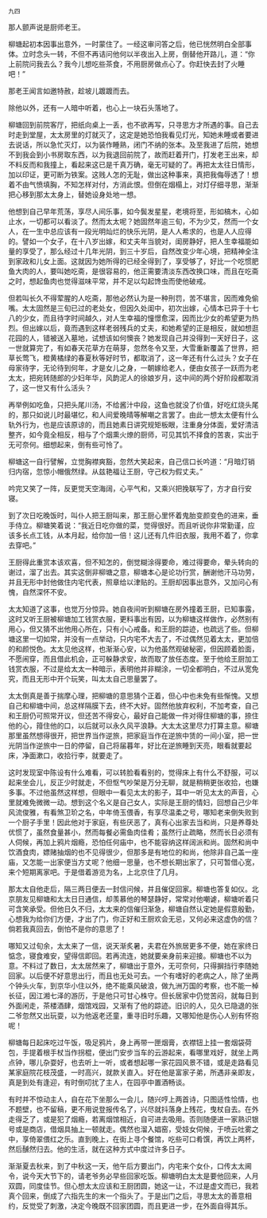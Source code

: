     九四 

   那人颤声说是厨师老王。

   柳塘起初本因事出意外，一时蒙住了。一经这审问答之后，他已恍然明白全部事体。立时念头一转，不但不再诘问他何以半夜出入上房，倒替他开路儿，道：“你上前院问我去么？我今儿想吃些茶食，不用厨房做点心了。你赶快去封了火睡吧！”

   那老王闻言如邀特赦，趁坡儿踱踱而去。

   除他以外，还有一人暗中听着，也心上一块石头落地了。

   柳塘回到前院客厅，把纸向桌上一丢，也不欲再写，只寻思方才所遇的事。自己去时走到堂屋，太太房里的灯就灭了，这定是她恐怕我看见灯光，知她未睡或者要进去说话，所以急忙灭灯，以为装作睡熟，闭门不纳的张本。及至我进了后院，她想不到我会到小书房取东西，以为我退回前院了，故而赶着开门，打发老王出来，却不料反而和我撞上，看起来这已是千真万确，毫无可疑的了。再把太太往日情形，加以印证，更可断为铁案。这贱人怎的无耻，做出这种事来，真把我侮辱透了！想着不由气愤填胸，不知怎样对付，方消此恨。但倒在烟榻上，对灯仔细寻思，渐渐把心移到那太太身上，替她设身处地一想。

   他想到自己早年荒荡，享尽人间乐事，如今鬓发星星，老境将至，形如槁木，心如止水，一切都可以看淡了。然而太太呢？她固然年逾三旬，不为少艾，然而一个女人，在一生中总应该有一段光明灿烂的快乐光阴，是人人希求的，也是人人应得的。譬如一个女子，在十八岁出嫁，和丈夫年当貌对，闺房静好，把人生幸福能如量的享受了，那么经过十几年光阴，到三十岁后，自然改变少年心境，把精神全注到家政和儿女上面。这就因为她所得的已经全得到了，享受够了，好比一个吃惯肥鱼大肉的人，要叫她吃斋，是很容易的，他正需要清淡东西改换口味，而且在吃斋之时，想起鱼肉也觉得滋味平常，并不足以勾起馋虫而使他破戒。

   但若叫长久不得荤腥的人吃斋，那他必然认为是一种刑罚，苦不堪言，因而难免偷嘴。太太固然是三旬已过的老处女，但因久处闺中，初次出嫁，心情本已异于十七八的少女，而且待字时间越久，对人生幸福的憧憬愈深，因而比少女的希望更为热烈。但出嫁以后，竟而遇到这样老弱残兵的丈夫，和她希望的正是相反，就如想逛花园的人，错被送入墓地，试想该如何懊丧？她发现自己并没得到一天好日子，这一世就算完了，有如春天花草方在萌芽，忽然冬令又至，大雪重新覆盖了世界，把草长莺飞，橙黄橘绿的春夏秋等好时节，都取消了，这一年还有什么过头？女子在母家待字，无论待到何年，才是女儿之身，一朝嫁给老人，便由女孩子一跃而为老太太，把宛转随郎的少妇年华，风韵泥人的徐娘岁月，这中间的两个好阶段都取消了，这一世又有什么活头？

   再举例如吃鱼，只把头尾川汤，不给酱汁中段，这鱼也就没了价值，好吃红烧头尾的，那只如说儿时最堪忆，和人间爱晚晴等解嘲之言罢了。由此一想太太便有什么轨外行为，也是应该原谅的，而且她素日讲究规矩板眼，注重身分体面，爱好清洁整齐，如今竟全相反，相与了个烟熏火燎的厨师，可见其饥不择食的苦衷，实出于无可奈何。细想起来，倒有些可怜了。

   柳塘这一自行譬解，立觉胸襟爽豁，忽然大笑起来，自己信口长吟道：“月暗灯销归内宿，忽惊小帽俄然绿。从兹艳福让王厨，守己权为假丈夫。”

   吟完又笑了一阵，反更觉天空海阔，心平气和，又乘兴把挽联写了，方才自行安寝。

   到了次日吃晚饭时，叫仆人把王厨叫来，那王厨心里怀着鬼胎变颜变色的进来，垂手侍立。柳塘笑着说：“我近日吃你做的菜，觉得很好。而且听说你非常勤谨，应该多长点工钱，从本月起，给你加一倍！这儿还有几件旧衣服，我用不着了，你拿去穿吧。”

   王厨得此重赏本该欢喜，但不知怎的，倒觉糊涂得要命，难过得要命，晕头转向的谢过，溜了出去。其实这倒非柳塘之意，柳塘本心是论功行赏，酬谢他汗马功劳，并且无形中封他做住内宅代表，照章给以津贴的。王厨却因事出意外，又加问心有愧，自然深怀不安。

   太太知道了这事，也觉万分惊异。她自夜间听到柳塘在房外撞着王厨，已知事露，这时又听王厨被柳塘加工钱赏衣服，更料事出有因，以为柳塘这样做作，必然别有用心，但又猜不出他用心所在，只有小心戒备。和王厨的踪迹，也疏远了些。但柳塘这里一切如常，并没有一点举动，只内宅不大去了，不过偶然见着太太，更加倍的和颜悦色。太太见他这样，也渐渐心安，以为他虽然观破秘密，但因顾着脸面，不愿闹穿，而且借此机会，正可躲静求安，故而取了放任态度。至于他给王厨加工钱赏衣服，不过是给太太一种暗示，表明他并非糊涂，一切全都明白，不过从宽免究，而且无形中开个玩笑，叫太太自己思量罢了。

   太太倒真是善于揣摩心理，把柳塘的意思猜个正着，但心中也未免有些惭愧。又想自己和柳塘中间，总这样隔膜下去，终不大好。固然他放弃权利，不加考查，自己和王厨仍可照常开议，但还苦不得安心，最好自己能做一件对得住柳塘的事，捺住他的心，箝住他的口，以后就可以永久风平浪静。大太太这里尽力打算主意。柳塘那里虽然想得很开，把世界当作逆旅，把家庭当作在逆旅中赁的一间小室，把一世光阴当作逆旅中一日的停留，自己将届暮年，好比在逆旅睡到天亮，眼看就要起床，净面漱口，收拾行李，就要走了。

   这时发现室中陈设有什么难看，可以转脸看看别的，觉得床上有什么不舒服，可以起来坐会儿，反正少时就走，不但怄气吵架是万分无聊，就是稍稍更张收拾，也嫌多事。不过他虽然这样想，但眼中一看见太太的影子，耳中一听见太太的声音，心里就难免微微一动。想到这个名义是自己女人，实际是王厨的情妇，回想自己少年风流俊雅，有看煞卫玠之名，中年倚玉偎香，有享尽温柔之号，哪知老来倒失败到一个厨子手里！因此他对于家庭，有些厌恶了，真有心出家去当和尚，只是养尊处优惯了，虽然食量甚小，然而每餐必需鱼肉佳肴；虽然行止疏略，然而长日必须有人伺候，再加上鸦片烟瘾，恐怕任何庙中，也不能容纳这样阔派和尚。固然和尚中饮酒食肉，嫖赌抽烟的也不见得很少，但那多是有地位的和尚，他除非自己盖一座庙，又怎能一出家便当方丈呢？他细一思量，也不想长期出家了，只可暂借心宽，来个短期离家吧。于是借着游览为名，上北京住了几月。

   那太太自他走后，隔三两日便去一封信问候，并且催促回家。柳塘也答复如仪。北京朋友见柳塘和太太日日通信，却羡慕他的琴瑟静好，常常对他嘲谑，柳塘听着只可含笑承受。但他日久不归，太太来的信催归渐急，柳塘自然认定她是假意殷勤，心想我为给你们方便，才出了门，你正好和王厨欢会无忌，又何必来这虚伪的信？倘若我真回去，倒怕不是你的意思了！

   哪知又过旬余，太太来了一信，说天渐炙暑，夫君在外旅居更多不便，她在家终日惦念，寝食难安，望得信即回。若再流连，她就要亲身前来迎接。柳塘也不以为意。不料过了数日，太太居然来了，柳塘出于意外，无可奈何，只得摒挡行李随她回家。以后便不好意思出行，而且也无处可去。一个有嗜好的老病之人，除了坐两个钟头火车，到京华小住以外，绝不能乘风破浪，做九洲万国的考察，也不能一棹长征，因江湘七泽的游历，于是他只可甘心株守。但长居家中仍觉苦闷，就每日到外面闲走，茶楼酒肆，烟馆戏园，又渐有了他的踪迹。旧识的人，见久已隐退的张二爷忽然又出玩耍，以为他返老还童，重寻旧时乐趣，又哪知他是伤心人别有怀抱呢！

   柳塘每日起床吃过午饭，吸足鸦片，身上再带一匣烟膏，衣襟钮上挂一套烟袋荷包，手提着根手杖当作拐棍，便出门安步当车的云游起来，看哪里戏好，就坐上两点钟，哪儿杂耍好，也去听上一听，或者想起哪一家花园风景不错，或是走路看见某家庭院花枝茂盛，一时高兴，就款关直入。好在他是富家子弟，所遇非亲即友，真是到处有逢迎，有时倒叨扰了主人，在园亭中置酒畅谈。

   有时并不惊动主人，自在花下坐那么一会儿，随兴哼上两首诗，只图适性恰情，也不题壁，也不留稿，更不用说登报传名了，兴尽就抖落身上残花，曳杖自去。在外走得乏了，或是犯了烟瘾，若离烟馆相近，自可进去吸用。否则随便进一家熟识银号或是商店，借烟具抽上一顿就走。偶然也溜入娼窑，受妓女伺候，于喷云吐雾之中，享倚翠偎红之乐。直到晚上，在街上寻个餐馆，吃些可口肴馔，再饮上两杯，然后醺然归去。他的生活，就在这种方式中度过许多日子。

   渐渐夏去秋来，到了中秋这一天，他午后方要出门，内宅来个女仆，口传太太阃令，说今天大节下的，请老爷务必早些回家吃饭。柳塘明白太太是要他回来，人月双圆，同度佳节。但心想太太应该和王厨团圆，她这一让，不过是虚文而已，我若真个回来，倒成了六指先生的末一个指头了。于是出门之后，寻思太太的善意相约，反觉受了刺激，决定今晚既不回家团圆，而且更进一步，在外面自得其乐。


